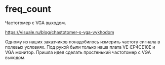 # freq_count
Частотомер с VGA выходом.

https://visuale.ru/blog/chastotomer-s-vga-vykhodom

Одному из наших заказчиков понадобилось измерить частоту сигнала в полевых условиях. Под рукой были только наша плата VE-EP4CE10E и VGA монитор. Пришла идея сделать простенький частотомер с VGA выходом.
